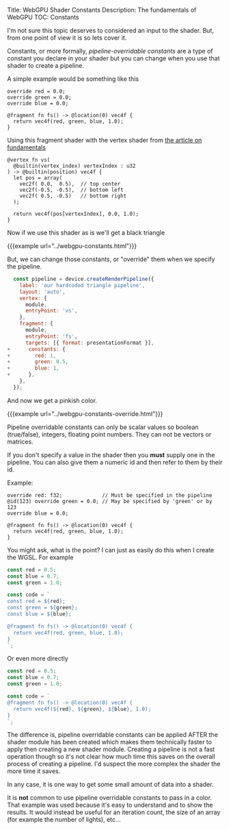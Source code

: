 Title: WebGPU Shader Constants
Description: The fundamentals of WebGPU
TOC: Constants

I'm not sure this topic deserves to considered an input to the shader.
But, from one point of view it is so lets cover it.

Constants, or more formally, *pipeline-overridable constants* are a type
of constant you declare in your shader but you can change when you use
that shader to create a pipeline.

A simple example would be something like this

```wgsl
override red = 0.0;
override green = 0.0;
override blue = 0.0;

@fragment fn fs() -> @location(0) vec4f {
  return vec4f(red, green, blue, 1.0);
}
```

Using this fragment shader with the vertex shader from [the article on fundamentals](webgpu-fundamentals.html)

```wgsl
@vertex fn vs(
  @builtin(vertex_index) vertexIndex : u32
) -> @builtin(position) vec4f {
  let pos = array(
    vec2f( 0.0,  0.5),  // top center
    vec2f(-0.5, -0.5),  // bottom left
    vec2f( 0.5, -0.5)   // bottom right
  );

  return vec4f(pos[vertexIndex], 0.0, 1.0);
}
```

Now if we use this shader as is we'll get a black triangle

{{{example url="../webgpu-constants.html"}}}

But, we can change those constants, or "override" them when we specify the pipeline.

```js
  const pipeline = device.createRenderPipeline({
    label: 'our hardcoded triangle pipeline',
    layout: 'auto',
    vertex: {
      module,
      entryPoint: 'vs',
    },
    fragment: {
      module,
      entryPoint: 'fs',
      targets: [{ format: presentationFormat }],
+      constants: {
+        red: 1,
+        green: 0.5,
+        blue: 1,
+      },
    },
  });
```

And now we get a pinkish color.

{{{example url="../webgpu-constants-override.html"}}}

Pipeline overridable constants can only be scalar values so boolean (true/false),
integers, floating point numbers. They can not be vectors or matrices.

If you don't specify a value in the shader then you **must** supply one in
the pipeline. You can also give them a numeric id and then refer to them
by their id.

Example:

```wgsl
override red: f32;             // Must be specified in the pipeline
@id(123) override green = 0.0; // May be specified by 'green' or by 123
override blue = 0.0;

@fragment fn fs() -> @location(0) vec4f {
  return vec4f(red, green, blue, 1.0);
}
```

You might ask, what is the point? I can just as easily do this when I
create the WGSL. For example

```js
const red = 0.5;
const blue = 0.7;
const green = 1.0;

const code = `
const red = ${red};
const green = ${green};
const blue = ${blue};

@fragment fn fs() -> @location(0) vec4f {
  return vec4f(red, green, blue, 1.0);
}
`;
```

Or even more directly

```js
const red = 0.5;
const blue = 0.7;
const green = 1.0;

const code = `
@fragment fn fs() -> @location(0) vec4f {
  return vec4f(${red}, ${green}, ${blue}, 1.0);
}
`;
```

The difference is, pipeline overridable constants can be applied AFTER
the shader module has been created which makes them technically faster
to apply then creating a new shader module. Creating a pipeline is
not a fast operation though so it's not clear how much time this saves
on the overall process of creating a pipeline. I'd suspect the more
complex the shader the more time it saves.

In any case, it is one way to get some small amount of data into a shader.

It is **not** common to use pipeline overridable constants to pass in a color.
That example was used because it's easy to understand and to show the results.
It would instead be useful for an iteration count, the size of an array (for
example the number of lights), etc...

